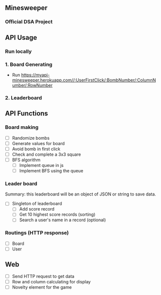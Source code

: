 ## Minesweeper
### Official DSA Project

## API Usage

### Run locally
### 1. Board Generating
- Run https://myapi-minesweeper.herokuapp.com//:UserFirstClick/:BombNumber/:ColumnNumber/:RowNumber

### 2. Leaderboard


## API Functions

### Board making
- [ ] Randomize bombs
- [ ] Generate values for board 
- [ ] Avoid bomb in first click
- [ ] Check and complete a 3x3 square
- [ ] BFS algorithm
  - [ ] Implement queue in js
  - [ ] Implement BFS using the queue

### Leader board
Summary: this leaderboard will be an object of JSON or string to save data.

- [ ] Singleton of leaderboard 
  - [ ] Add score record
  - [ ] Get 10 highest score records (sorting)
  - [ ] Search a user's name in a record (optional)

### Routings (HTTP response)
- [ ] Board
- [ ] User

## Web 
- [ ] Send HTTP request to get data
- [ ] Row and column calculating for display
- [ ] Novelty element for the game
